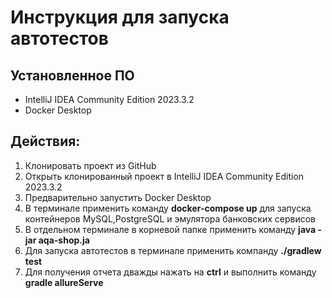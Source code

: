 # Инструкция для запуска автотестов
## Установленное ПО 
- IntelliJ IDEA Community Edition 2023.3.2
- Docker Desktop
## Действия:
1. Клонировать проект из GitHub
2. Открыть клонированный проект в IntelliJ IDEA Community Edition 2023.3.2
3. Предварительно запустить Docker Desktop
4. В терминале применить команду **docker-compose up** для запуска контейнеров MySQL,PostgreSQL и эмулятора банковских сервисов
5. В отдельном терминале в корневой папке применить команду **java -jar aqa-shop.ja**
6. Для запуска автотестов в терминале применить компанду **./gradlew test** 
7. Для получения отчета дважды нажать на **ctrl** и выполнить команду **gradle allureServe**
    